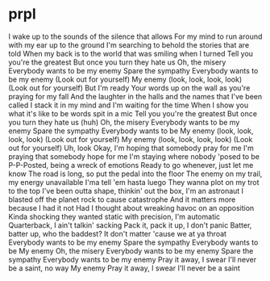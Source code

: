 # prpl
I wake up to the sounds of the silence that allows For my mind to run around with my ear up to the ground I'm searching to behold the stories that are told When my back is to the world that was smiling when I turned Tell you you're the greatest But once you turn they hate us Oh, the misery Everybody wants to be my enemy Spare the sympathy Everybody wants to be my enemy (Look out for yourself) My enemy (look, look, look, look) (Look out for yourself) But I'm ready Your words up on the wall as you're praying for my fall And the laughter in the halls and the names that I've been called I stack it in my mind and I'm waiting for the time When I show you what it's like to be words spit in a mic Tell you you're the greatest But once you turn they hate us (huh) Oh, the misery Everybody wants to be my enemy Spare the sympathy Everybody wants to be My enemy (look, look, look, look) (Look out for yourself) My enemy (look, look, look, look) (Look out for yourself) Uh, look Okay, I'm hoping that somebody pray for me I'm praying that somebody hope for me I'm staying where nobody 'posed to be P-P-Posted, being a wreck of emotions Ready to go whenever, just let me know The road is long, so put the pedal into the floor The enemy on my trail, my energy unavailable I'ma tell 'em hasta luego They wanna plot on my trot to the top I've been outta shape, thinkin' out the box, I'm an astronaut I blasted off the planet rock to cause catastrophe And it matters more because I had it not Had I thought about wreaking havoc on an opposition Kinda shocking they wanted static with precision, I'm automatic Quarterback, I ain't talkin' sacking Pack it, pack it up, I don't panic Batter, batter up, who the baddest? It don't matter 'cause we at ya throat Everybody wants to be my enemy Spare the sympathy Everybody wants to be My enemy Oh, the misery Everybody wants to be my enemy Spare the sympathy Everybody wants to be my enemy Pray it away, I swear I'll never be a saint, no way My enemy Pray it away, I swear I'll never be a saint
